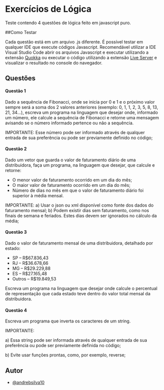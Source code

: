 
# Exercícios de Lógica

Teste contendo 4 questões de lógica feito em javascript puro.

##Como Testar

Cada questão está em um arquivo .js diferente. É possível testar em qualquer IDE que execute códigos Javascript.
Recomendável utilizar a IDE Visual Studio Code abrir os arquivos Javascript e executar utilizando a extensão [Quokka](https://quokkajs.com/docs/index.html) ou executar o código utilizando a extensão [Live Server](https://marketplace.visualstudio.com/items?itemName=ritwickdey.LiveServer) e visualizar o resultado no console do navegador.

## Questões

#### Questão 1

Dado a sequência de Fibonacci, onde se inicia por 0 e 1 e o próximo valor sempre será a soma dos 2 valores anteriores (exemplo: 0, 1, 1, 2, 3, 5, 8, 13, 21, 34...), escreva um programa na linguagem que desejar onde, informado um número, ele calcule a sequência de Fibonacci e retorne uma mensagem avisando se o número informado pertence ou não a sequência.

IMPORTANTE:
Esse número pode ser informado através de qualquer entrada de sua preferência ou pode ser previamente definido no código;

#### Questão 2

Dado um vetor que guarda o valor de faturamento diário de uma distribuidora, faça um programa, na linguagem que desejar, que calcule e retorne:
- O menor valor de faturamento ocorrido em um dia do mês;
- O maior valor de faturamento ocorrido em um dia do mês;
- Número de dias no mês em que o valor de faturamento diário foi superior à média mensal.

IMPORTANTE:
a) Usar o json ou xml disponível como fonte dos dados do faturamento mensal;
b) Podem existir dias sem faturamento, como nos finais de semana e feriados. Estes dias devem ser ignorados no cálculo da média;

#### Questão 3

Dado o valor de faturamento mensal de uma distribuidora, detalhado por estado:

- SP – R$67.836,43
- RJ – R$36.678,66
- MG – R$29.229,88
- ES – R$27.165,48
- Outros – R$19.849,53

Escreva um programa na linguagem que desejar onde calcule o percentual de representação que cada estado teve dentro do valor total mensal da distribuidora.

#### Questão 4

Escreva um programa que inverta os caracteres de um string.

IMPORTANTE: 

a) Essa string pode ser informada através de qualquer entrada de sua preferência ou pode ser previamente definida no código;

b) Evite usar funções prontas, como, por exemplo, reverse;


## Autor

- [@andrebsilva10](https://www.github.com/andrebsilva10)


